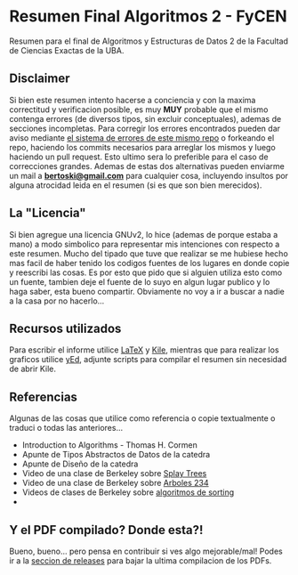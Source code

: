 Resumen Final Algoritmos 2 - FyCEN
===================

Resumen para el final de Algoritmos y Estructuras de Datos 2 de la Facultad de Ciencias Exactas de la UBA.

## Disclaimer

Si bien este resumen intento hacerse a conciencia y con la maxima correctitud y verificacion posible, es muy **MUY** probable que el mismo contenga errores (de diversos tipos, sin excluir conceptuales), ademas de secciones incompletas. Para corregir los errores encontrados pueden dar aviso mediante [el sistema de errores de este mismo repo][Issues] o forkeando el repo, haciendo los commits necesarios para arreglar los mismos y luego haciendo un pull request. Esto ultimo sera lo preferible para el caso de correcciones grandes. Ademas de estas dos alternativas pueden enviarme un mail a **bertoski@gmail.com** para cualquier cosa, incluyendo insultos por alguna atrocidad leida en el resumen (si es que son bien merecidos).

## La "Licencia"

Si bien agregue una licencia GNUv2, lo hice (ademas de porque estaba a mano) a modo simbolico para representar mis intenciones con respecto a este resumen. Mucho del tipado que tuve que realizar se me hubiese hecho mas facil de haber tenido los codigos fuentes de los lugares en donde copie y reescribi las cosas. Es por esto que pido que si alguien utiliza esto como un fuente, tambien deje el fuente de lo suyo en algun lugar publico y lo haga saber, esta bueno compartir. Obviamente no voy a ir a buscar a nadie a la casa por no hacerlo...

## Recursos utilizados

Para escribir el informe utilice [LaTeX][LaTeX] y [Kile][Kile], mientras que para realizar los graficos utilice [yEd][yEd], adjunte scripts para compilar el resumen sin necesidad de abrir Kile.

## Referencias

Algunas de las cosas que utilice como referencia o copie textualmente o traduci o todas las anteriores...

* Introduction to Algorithms - Thomas H. Cormen
* Apunte de Tipos Abstractos de Datos de la catedra
* Apunte de Diseño de la catedra
* Video de una clase de Berkeley sobre [Splay Trees][Berkeley-SplayTrees]
* Video de una clase de Berkeley sobre [Arboles 234][Berkeley-234]
* Videos de clases de Berkeley sobre [algoritmos de sorting][Berkeley-Sorting]
* 
## Y el PDF compilado? Donde esta?!

Bueno, bueno... pero pensa en contribuir si ves algo mejorable/mal! Podes ir a la [seccion de releases][Releases] para bajar la ultima compilacion de los PDFs.

[Issues]: https://github.com/ramaroberto/ResumenFinalAlgo2/issues
[Releases]: https://github.com/ramaroberto/ResumenFinalAlgo2/releases
[Kile]: http://kile.sourceforge.net/
[LaTeX]: http://www.latex-project.org/
[yEd]: http://www.yworks.com/en/products_yed_about.html
[Berkeley-SplayTrees]: http://www.youtube.com/watch?v=G5QIXywcJlY
[Berkeley-234]: http://www.youtube.com/watch?v=zqrqYXkth6Q
[Berkeley-Sorting]: http://www.youtube.com/watch?v=EiUvYS2DT6I
